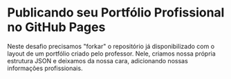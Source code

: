 # Publicando seu Portfólio Profissional no GitHub Pages
Neste desafio precisamos "forkar" o repositório já disponibilizado com o layout de um portfólio criado pelo professor. Nele, criamos nossa própria estrutura JSON e deixamos da nossa cara, adicionando nossas informações profissionais.
